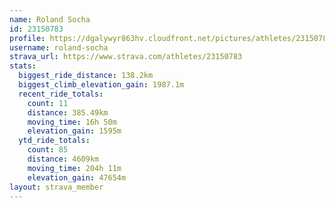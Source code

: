 ```yaml
---
name: Roland Socha
id: 23150783
profile: https://dgalywyr863hv.cloudfront.net/pictures/athletes/23150783/14745672/4/large.jpg
username: roland-socha
strava_url: https://www.strava.com/athletes/23150783
stats:
  biggest_ride_distance: 138.2km
  biggest_climb_elevation_gain: 1987.1m
  recent_ride_totals:
    count: 11
    distance: 385.49km
    moving_time: 16h 50m
    elevation_gain: 1595m
  ytd_ride_totals:
    count: 85
    distance: 4609km
    moving_time: 204h 11m
    elevation_gain: 47654m
layout: strava_member
--- 
```

